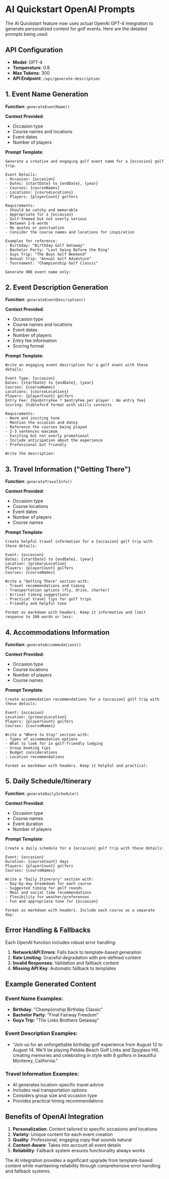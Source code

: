 # AI Quickstart OpenAI Prompts

The AI Quickstart feature now uses actual OpenAI GPT-4 integration to generate personalized content for golf events. Here are the detailed prompts being used:

## API Configuration

- **Model**: GPT-4
- **Temperature**: 0.8
- **Max Tokens**: 300
- **API Endpoint**: `/api/generate-description`

## 1. Event Name Generation

**Function**: `generateEventName()`

**Context Provided**:

- Occasion type
- Course names and locations
- Event dates
- Number of players

**Prompt Template**:

```
Generate a creative and engaging golf event name for a {occasion} golf trip.

Event Details:
- Occasion: {occasion}
- Dates: {startDate} to {endDate}, {year}
- Courses: {courseNames}
- Locations: {courseLocations}
- Players: {playerCount} golfers

Requirements:
- Should be catchy and memorable
- Appropriate for a {occasion}
- Golf-themed but not overly serious
- Between 2-6 words
- No quotes or punctuation
- Consider the course names and locations for inspiration

Examples for reference:
- Birthday: "Birthday Golf Getaway"
- Bachelor Party: "Last Swing Before the Ring"
- Guys Trip: "The Boys Golf Weekend"
- Annual Trip: "Annual Golf Adventure"
- Tournament: "Championship Golf Classic"

Generate ONE event name only:
```

## 2. Event Description Generation

**Function**: `generateEventDescription()`

**Context Provided**:

- Occasion type
- Course names and locations
- Event dates
- Number of players
- Entry fee information
- Scoring format

**Prompt Template**:

```
Write an engaging event description for a golf event with these details:

Event Type: {occasion}
Dates: {startDate} to {endDate}, {year}
Courses: {courseNames}
Locations: {courseLocations}
Players: {playerCount} golfers
Entry Fee: {hasEntryFee ? $entryFee per player : No entry fee}
Scoring: Stableford format with skills contests

Requirements:
- Warm and inviting tone
- Mention the occasion and dates
- Reference the courses being played
- 2-3 sentences maximum
- Exciting but not overly promotional
- Include anticipation about the experience
- Professional but friendly

Write the description:
```

## 3. Travel Information ("Getting There")

**Function**: `generateTravelInfo()`

**Context Provided**:

- Occasion type
- Course locations
- Event dates
- Number of players
- Course names

**Prompt Template**:

```
Create helpful travel information for a {occasion} golf trip with these details:

Event: {occasion}
Dates: {startDate} to {endDate}, {year}
Location: {primaryLocation}
Players: {playerCount} golfers
Courses: {courseNames}

Write a "Getting There" section with:
- Travel recommendations and timing
- Transportation options (fly, drive, charter)
- Arrival timing suggestions
- Practical travel tips for golf trips
- Friendly and helpful tone

Format as markdown with headers. Keep it informative and limit response to 100 words or less:
```

## 4. Accommodations Information

**Function**: `generateAccommodations()`

**Context Provided**:

- Occasion type
- Course locations
- Number of players
- Course names

**Prompt Template**:

```
Create accommodation recommendations for a {occasion} golf trip with these details:

Event: {occasion}
Location: {primaryLocation}
Players: {playerCount} golfers
Courses: {courseNames}

Write a "Where to Stay" section with:
- Types of accommodation options
- What to look for in golf-friendly lodging
- Group booking tips
- Budget considerations
- Location recommendations

Format as markdown with headers. Keep it helpful and practical:
```

## 5. Daily Schedule/Itinerary

**Function**: `generateDailySchedule()`

**Context Provided**:

- Occasion type
- Course names
- Event duration
- Number of players

**Prompt Template**:

```
Create a daily schedule for a {occasion} golf trip with these details:

Event: {occasion}
Duration: {courseCount} days
Players: {playerCount} golfers
Courses: {courseNames}

Write a "Daily Itinerary" section with:
- Day-by-day breakdown for each course
- Suggested timing for golf rounds
- Meal and social time recommendations
- Flexibility for weather/preferences
- Fun and appropriate tone for {occasion}

Format as markdown with headers. Include each course as a separate day:
```

## Error Handling & Fallbacks

Each OpenAI function includes robust error handling:

1. **Network/API Errors**: Falls back to template-based generation
2. **Rate Limiting**: Graceful degradation with pre-defined content
3. **Invalid Responses**: Validation and fallback content
4. **Missing API Key**: Automatic fallback to templates

## Example Generated Content

### Event Name Examples:

- **Birthday**: "Championship Birthday Classic"
- **Bachelor Party**: "Final Fairway Freedom"
- **Guys Trip**: "The Links Brothers Getaway"

### Event Description Examples:

- "Join us for an unforgettable birthday golf experience from August 12 to August 14. We'll be playing Pebble Beach Golf Links and Spyglass Hill, creating memories and celebrating in style with 8 golfers in beautiful Monterey, California."

### Travel Information Examples:

- AI generates location-specific travel advice
- Includes real transportation options
- Considers group size and occasion type
- Provides practical timing recommendations

## Benefits of OpenAI Integration

1. **Personalization**: Content tailored to specific occasions and locations
2. **Variety**: Unique content for each event creation
3. **Quality**: Professional, engaging copy that sounds natural
4. **Context-Aware**: Takes into account all event details
5. **Reliability**: Fallback system ensures functionality always works

The AI integration provides a significant upgrade from template-based content while maintaining reliability through comprehensive error handling and fallback systems.
